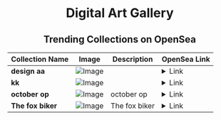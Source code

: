 <div align="center">

# Digital Art Gallery

## Trending Collections on OpenSea

| Collection Name                       | Image                                                                                     | Description                       | OpenSea Link                                                                                          |
|---------------------------------------|-------------------------------------------------------------------------------------------|-----------------------------------|--------------------------------------------------------------------------------------------------------|
| **design aa** | ![Image](https://i.seadn.io/s/raw/files/15308f56c8b6eb4af6e38044ec288f19.jpg?w=500&auto=format?w=200&auto=format) |  | <details><summary>Link</summary>[design aa](https://opensea.io/collection/design-aa)</details> |
| **kk** | ![Image](https://i.seadn.io/s/raw/files/fc8632d058af32e6a3213cf591171a16.jpg?w=500&auto=format?w=200&auto=format) |  | <details><summary>Link</summary>[kk](https://opensea.io/collection/kk-145)</details> |
| **october op** | ![Image](https://i.seadn.io/s/raw/files/8d81649a417775cf5c5f069b1c64feb8.png?w=500&auto=format?w=200&auto=format) | october op | <details><summary>Link</summary>[october op](https://opensea.io/collection/october-op)</details> |
| **The fox biker** | ![Image](https://i.seadn.io/s/raw/files/93bd802b8fcfce2d0789aca85bb944c5.png?w=500&auto=format?w=200&auto=format) | The fox biker | <details><summary>Link</summary>[The fox biker](https://opensea.io/collection/the-fox-biker)</details> |

</div>